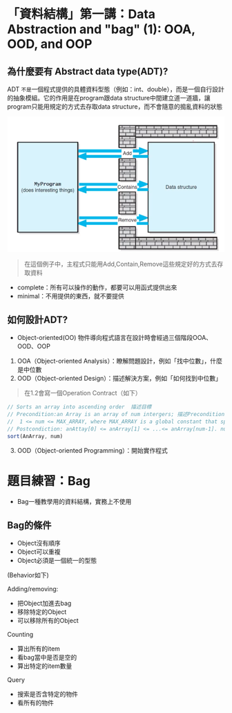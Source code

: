 # 「資料結構」第一講：Data Abstraction and "bag" (1): OOA, OOD, and OOP



## 為什麼要有 Abstract data type(ADT)?

ADT `不是`一個程式提供的具體資料型態（例如：int、double），而是一個自行設計的抽象模組。它的作用是在program跟data structure中間建立道一道牆，讓program只能用規定的方式去存取data structure，而不會隨意的搗亂資料的狀態

![Alt text](img/01-ADT.png)

> 在這個例子中，主程式只能用Add,Contain,Remove這些規定好的方式去存取資料

- complete：所有可以操作的動作，都要可以用函式提供出來
- minimal：不用提供的東西，就不要提供

## 如何設計ADT?

- Object-oriented(OO) 物件導向程式語言在設計時會經過三個階段OOA、OOD、OOP
1. OOA（Object-oriented Analysis）：瞭解問題設計，例如「找中位數」，什麼是中位數
2. OOD（Object-oriented Design）：描述解決方案，例如「如何找到中位數」
> 在1.2會寫一個Operation Contract（如下）
```js
// Sorts an array into ascending order  描述目標
// Precondition:an Array is an array of num intergers; 描述Precondition
//  1 <= num <= MAX_ARRAY, where MAX_ARRAY is a global constant that specifies the maximum size of anArray
// Postcondiction: anAttay[0] <= anArray[1] <= ...<= anArray[num-1]. num in unchanges.  描述Postcondiction
sort(AnArray, num)
```
3. OOD（Object-oriented Programming）：開始實作程式


# 題目練習：Bag

- Bag一種教學用的資料結構，實務上不使用

## Bag的條件

- Object沒有順序
- Object可以重複
- Object必須是一個統一的型態

(Behavior如下)

Adding/removing:
- 把Object加進去bag
- 移除特定的Object
- 可以移除所有的Object

Counting
- 算出所有的item
- 看bag當中是否是空的
- 算出特定的item數量

Query
- 搜索是否含特定的物件
- 看所有的物件
 

